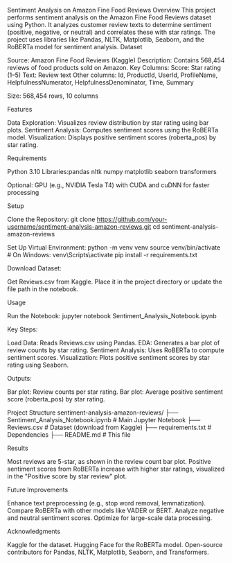 Sentiment Analysis on Amazon Fine Food Reviews
Overview
This project performs sentiment analysis on the Amazon Fine Food Reviews dataset using Python. It analyzes customer review texts to determine sentiment (positive, negative, or neutral) and correlates these with star ratings. The project uses libraries like Pandas, NLTK, Matplotlib, Seaborn, and the RoBERTa model for sentiment analysis.
Dataset

Source: Amazon Fine Food Reviews (Kaggle)
Description: Contains 568,454 reviews of food products sold on Amazon.
Key Columns:
Score: Star rating (1–5)
Text: Review text
Other columns: Id, ProductId, UserId, ProfileName, HelpfulnessNumerator, HelpfulnessDenominator, Time, Summary


Size: 568,454 rows, 10 columns

Features

Data Exploration: Visualizes review distribution by star rating using bar plots.
Sentiment Analysis: Computes sentiment scores using the RoBERTa model.
Visualization: Displays positive sentiment scores (roberta_pos) by star rating.

Requirements

Python 3.10
Libraries:pandas
nltk
numpy
matplotlib
seaborn
transformers


Optional: GPU (e.g., NVIDIA Tesla T4) with CUDA and cuDNN for faster processing

Setup

Clone the Repository:
git clone https://github.com/your-username/sentiment-analysis-amazon-reviews.git
cd sentiment-analysis-amazon-reviews


Set Up Virtual Environment:
python -m venv venv
source venv/bin/activate  # On Windows: venv\Scripts\activate
pip install -r requirements.txt


Download Dataset:

Get Reviews.csv from Kaggle.
Place it in the project directory or update the file path in the notebook.



Usage

Run the Notebook:
jupyter notebook Sentiment_Analysis_Notebook.ipynb


Key Steps:

Load Data: Reads Reviews.csv using Pandas.
EDA: Generates a bar plot of review counts by star rating.
Sentiment Analysis: Uses RoBERTa to compute sentiment scores.
Visualization: Plots positive sentiment scores by star rating using Seaborn.


Outputs:

Bar plot: Review counts per star rating.
Bar plot: Average positive sentiment score (roberta_pos) by star rating.



Project Structure
sentiment-analysis-amazon-reviews/
├── Sentiment_Analysis_Notebook.ipynb  # Main Jupyter Notebook
├── Reviews.csv                       # Dataset (download from Kaggle)
├── requirements.txt                  # Dependencies
├── README.md                         # This file

Results

Most reviews are 5-star, as shown in the review count bar plot.
Positive sentiment scores from RoBERTa increase with higher star ratings, visualized in the "Positive score by star review" plot.

Future Improvements

Enhance text preprocessing (e.g., stop word removal, lemmatization).
Compare RoBERTa with other models like VADER or BERT.
Analyze negative and neutral sentiment scores.
Optimize for large-scale data processing.

Acknowledgments

Kaggle for the dataset.
Hugging Face for the RoBERTa model.
Open-source contributors for Pandas, NLTK, Matplotlib, Seaborn, and Transformers.
